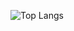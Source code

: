 ![Top Langs](https://github-readme-stats.vercel.app/api/top-langs/?username=bucket420&langs_count=8&layout=compact&card_width=1000&theme=transparent&hide=jupyter%20notebook)

